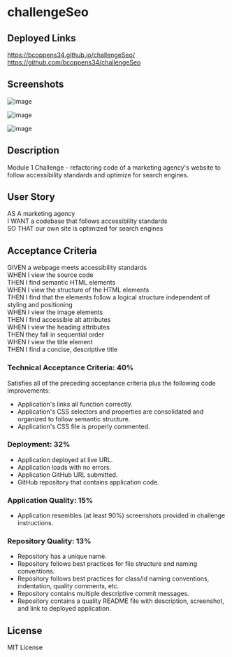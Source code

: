 # challengeSeo

## Deployed Links

https://bcoppens34.github.io/challengeSeo/
https://github.com/bcoppens34/challengeSeo

## Screenshots

![image](https://github.com/bcoppens34/challengeSeo/assets/138166854/7e1851a6-54ba-4cba-8713-c41772700b9f)

![image](https://github.com/bcoppens34/challengeSeo/assets/138166854/e686549a-367d-4d73-acad-0b44ce42f800)

![image](https://github.com/bcoppens34/challengeSeo/assets/138166854/bff8ffa7-3a8d-4fa2-9354-a04f42a26515)

## Description

Module 1 Challenge - refactoring code of a marketing agency's website to follow accessibility standards and optimize for search engines.

## User Story

AS A marketing agency  
I WANT a codebase that follows accessibility standards  
SO THAT our own site is optimized for search engines  

## Acceptance Criteria

GIVEN a webpage meets accessibility standards  
WHEN I view the source code  
THEN I find semantic HTML elements  
WHEN I view the structure of the HTML elements  
THEN I find that the elements follow a logical structure independent of styling and positioning  
WHEN I view the image elements  
THEN I find accessible alt attributes  
WHEN I view the heading attributes  
THEN they fall in sequential order  
WHEN I view the title element  
THEN I find a concise, descriptive title  

### Technical Acceptance Criteria: 40%

Satisfies all of the preceding acceptance criteria plus the following code improvements:

-  Application's links all function correctly.
- Application's CSS selectors and properties are consolidated and organized to follow semantic structure.
- Application's CSS file is properly commented.

### Deployment: 32%

- Application deployed at live URL.
- Application loads with no errors.
- Application GitHub URL submitted.
- GitHub repository that contains application code.

### Application Quality: 15%
- Application resembles (at least 90%) screenshots provided in challenge instructions.

### Repository Quality: 13%
- Repository has a unique name.
- Repository follows best practices for file structure and naming conventions.
- Repository follows best practices for class/id naming conventions, indentation, quality comments, etc.
- Repository contains multiple descriptive commit messages.
- Repository contains a quality README file with description, screenshot, and link to deployed application.

## License

MIT License
